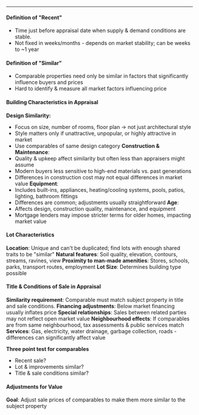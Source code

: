 ***
#### Definition of "Recent"
* Time just before appraisal date when supply & demand conditions are stable.
* Not fixed in weeks/months - depends on market stability; can be weeks to ~1 year

#### Definition of "Similar"
* Comparable properties need only be similar in factors that significantly influence buyers and prices
* Hard to identify & measure all market factors influencing price

#### Building Characteristics in Appraisal
**Design Similarity:**
* Focus on size, number of rooms, floor plan -> not just architectural style
* Style matters only if unattractive, unpopular, or highly attractive in market
* Use comparables of same design category
**Construction & Maintenance**:
* Quality & upkeep affect similarity but often less than appraisers might assume
* Modern buyers less sensitive to high-end materials vs. past generations
* Differences in construction cost may not equal differences in market value
**Equipment**:
* Includes built-ins, appliances, heating/cooling systems, pools, patios, lighting, bathroom fittings
* Differences are common; adjustments usually straightforward
**Age**:
* Affects design, construction quality, maintenance, and equipment
* Mortgage lenders may impose stricter terms for older homes, impacting market value

#### Lot Characteristics
**Location**: Unique and can't be duplicated; find lots with enough shared traits to be "similar"
**Natural features**: Soil quality, elevation, contours, streams, ravines, view
**Proximity to man-made amenities**: Stores, schools, parks, transport routes, employment
**Lot Size**: Determines building type possible

#### Title & Conditions of Sale in Appraisal
**Similarity requirement**: Comparable must match subject property in title and sale conditions.
**Financing adjustments**: Below market financing usually inflates price
**Special relationships**: Sales between related parties may not reflect open market value
**Neighbourhood effects**: If comparables are from same neighbourhood, tax assessments & public services match
**Services**: Gas, electricity, water drainage, garbage collection, roads - differences can significantly affect value

**Three point test for comparables**
* Recent sale?
* Lot & improvements similar?
* Title & sale conditions similar?

#### Adjustments for Value
**Goal**: Adjust sale prices of comparables to make them more similar to the subject property
